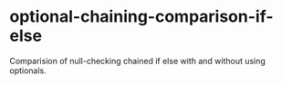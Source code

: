 # optional-chaining-comparison-if-else

Comparision of null-checking chained if else with and without using optionals.
